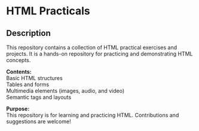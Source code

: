 # HTML Practicals

## Description
This repository contains a collection of HTML practical exercises and projects. It is a hands-on repository for practicing and demonstrating HTML concepts.

<b>Contents:<br></b>
Basic HTML structures<br>
Tables and forms<br>
Multimedia elements (images, audio, and video)<br>
Semantic tags and layouts<br>

<b>Purpose:<br></b>
This repository is for learning and practicing HTML. Contributions and suggestions are welcome!



